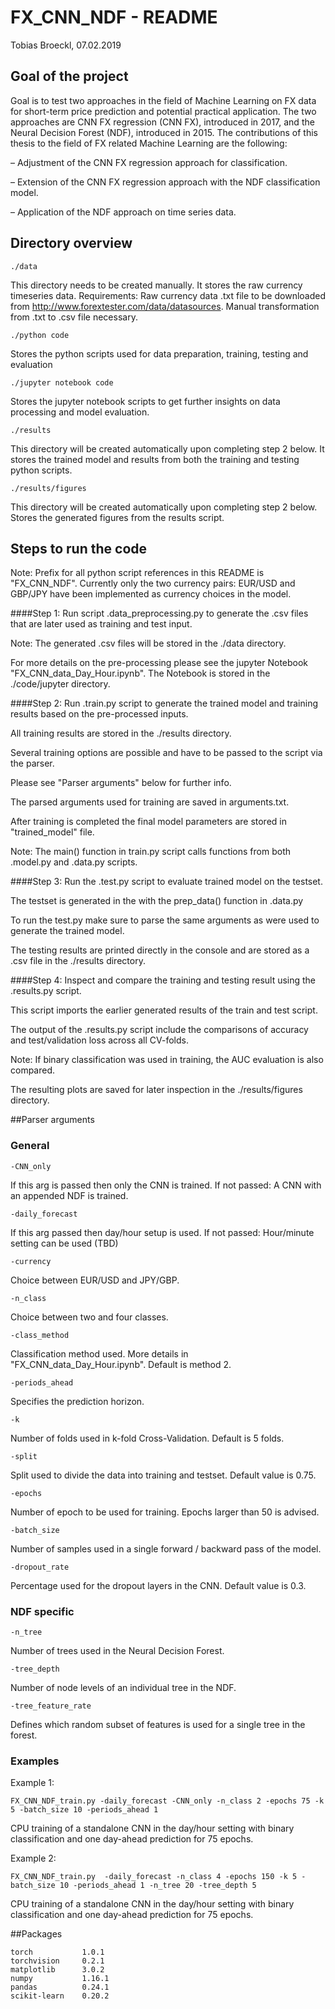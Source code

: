 # FX_CNN_NDF - README
Tobias Broeckl, 07.02.2019

## Goal of the project
Goal is to test two approaches in the field of Machine Learning on FX data for short-term price 
prediction and potential practical application. The two approaches are CNN FX regression (CNN FX), introduced in 2017, 
and the Neural Decision Forest (NDF), introduced in 2015.  The contributions of this thesis to the field of FX 
related Machine Learning are the following:

– Adjustment of the CNN FX regression approach for classification.

– Extension of the CNN FX regression approach with the NDF classification model.

– Application of the NDF approach on time series data.

## Directory overview

    ./data 
   This directory needs to be created manually. It stores the raw currency timeseries data.
   Requirements: Raw currency data .txt file to be downloaded from http://www.forextester.com/data/datasources. 
   Manual transformation from .txt to .csv file necessary.

    ./python code 
   Stores the python scripts used for data preparation, training, testing and evaluation

    ./jupyter notebook code
   Stores the jupyter notebook scripts to get further insights on data processing and model evaluation.
     
    ./results
   This directory will be created automatically upon completing step 2 below. 
   It stores the trained model and results from both the training and testing python scripts.

    ./results/figures 
   This directory will be created automatically upon completing step 2 below.
   Stores the generated figures from the results script.


## Steps to run the code

Note:
Prefix for all python script references in this README is "FX_CNN_NDF". 
Currently only the two currency pairs: EUR/USD and GBP/JPY have been implemented as currency choices in the model.
   
   ####Step 1: 
   Run script .data_preprocessing.py to generate the .csv files that are later used as training and test input. 
   
   Note: The generated .csv files will be stored in the ./data directory. 
   
   For more details on the pre-processing please see the jupyter Notebook "FX_CNN_data_Day_Hour.ipynb".
   The Notebook is stored in the ./code/jupyter directory.
   
   ####Step 2: 
   Run .train.py script to generate the trained model and training results based on the pre-processed inputs.
   
   All training results are stored in the ./results directory.  
   
   Several training options are possible and have to be passed to the script via the parser. 
   
   Please see "Parser arguments" below for further info.
   
   The parsed arguments used for training are saved in arguments.txt.
     
   After training is completed the final model parameters are stored in "trained_model" file.
   
   Note: The main() function in train.py script calls functions from both .model.py and .data.py scripts.
   
   ####Step 3: 
   Run the .test.py script to evaluate trained model on the testset.
   
   The testset is generated in the with the prep_data() function in .data.py
   
   To run the test.py make sure to parse the same arguments as were used to generate the trained model. 
   
   The testing results are printed directly in the console and are stored as a .csv file in the ./results directory.
   
   ####Step 4: 
   Inspect and compare the training and testing result using the .results.py script. 
   
   This script imports the earlier generated results of the train and test script.
   
   The output of the .results.py script include the comparisons of accuracy and test/validation loss across all CV-folds. 
   
   Note: If binary classification was used in training, the AUC evaluation is also compared. 
   
   The resulting plots are saved for later inspection in the ./results/figures directory.
    
##Parser arguments
   
   ### General
   
    -CNN_only 
   If this arg is passed then only the CNN is trained. If not passed: A CNN with an appended NDF is trained.
   
    -daily_forecast 
   If this arg passed then day/hour setup is used. If not passed: Hour/minute setting can be used (TBD)
   
    -currency 
   Choice between EUR/USD and JPY/GBP.
   
    -n_class 
   Choice between two and four classes.
   
    -class_method  
   Classification method used. More details in "FX_CNN_data_Day_Hour.ipynb". Default is method 2.
   
    -periods_ahead 
   Specifies the prediction horizon.
   
    -k 
   Number of folds used in k-fold Cross-Validation. Default is 5 folds.
   
    -split 
   Split used to divide the data into training and testset. Default value is 0.75.
   
    -epochs 
   Number of epoch to be used for training. Epochs larger than 50 is advised.
   
    -batch_size 
   Number of samples used in a single forward / backward pass of the model.
   
    -dropout_rate 
   Percentage used for the dropout layers in the CNN. Default value is 0.3.
   
   ### NDF specific
    -n_tree 
   Number of trees used in the Neural Decision Forest.
   
    -tree_depth 
   Number of node levels of an individual tree in the NDF.
   
    -tree_feature_rate 
   Defines which random subset of features is used for a single tree in the forest.
   
   ### Examples
   
   Example 1: 
   
    FX_CNN_NDF_train.py -daily_forecast -CNN_only -n_class 2 -epochs 75 -k 5 -batch_size 10 -periods_ahead 1
    
   CPU training of a standalone CNN in the day/hour setting with binary classification
   and one day-ahead prediction for 75 epochs.
   
   Example 2: 
   
    FX_CNN_NDF_train.py  -daily_forecast -n_class 4 -epochs 150 -k 5 -batch_size 10 -periods_ahead 1 -n_tree 20 -tree_depth 5
                                      
   CPU training of a standalone CNN in the day/hour setting with binary classification 
   and one day-ahead prediction for 75 epochs.

##Packages

    torch           1.0.1
    torchvision     0.2.1
    matplotlib      3.0.2
    numpy           1.16.1	
    pandas          0.24.1	
    scikit-learn    0.20.2	
    
           
  
 
  
    
    

